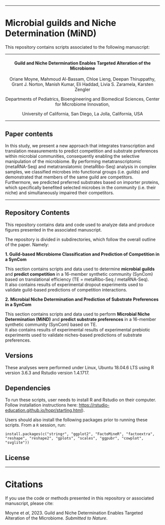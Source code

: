 ***

# Microbial guilds and Niche Determination (MiND)

This repository contains scripts associated to the following manuscript:  

***

<h4> <p align ="center">Guild and Niche Determination Enables Targeted Alteration of the Microbiome</p> </h4>

<p align ="center">Oriane Moyne, Mahmoud Al-Bassam, Chloe Lieng, Deepan Thiruppathy, Grant J. Norton, Manish Kumar, Eli Haddad, Livia S. Zaramela, Karsten Zengler</p>

<p align ="center">Departments of Pediatrics, Bioengineering and Biomedical Sciences, Center for Microbiome Innovation,</p>  <p align ="center">University of California, San Diego, La Jolla, California, USA</p>

***  

## Paper contents

In this study, we present a new approach that integrates transcription and translation measurements to predict competition and substrate preferences within microbial communities, consequently enabling the selective manipulation of the microbiome. By performing metatranscriptomic (metaRNA-Seq) and metatranslatomic (metaRibo-Seq) analysis in complex samples, we classified microbes into functional groups (i.e. guilds) and demonstrated that members of the same guild are competitors. Furthermore, we predicted preferred substrates based on importer proteins, which specifically benefited selected microbes in the community (i.e. their niche) and simultaneously impaired their competitors. 

***

## Repository Contents

This repository contains data and code used to analyze data and produce figures presented in the associated manuscript.  

The repository is divided in subdirectories, which follow the overall outline of the paper. Namely:  

__1. Guild-based Microbiome Classification and Prediction of Competition in a SynCom__  

This section contains scripts and data used to determine __microbial guilds__ and __predict competition__ in a 16-member synthetic community (SynCom) based on translational efficiency (TE = metaRibo-Seq / metaRNA-Seq).  
It also contains results of experimental dropout experiments used to validate guild-based predictions of competition interactions.  

__2. Microbial Niche Determination and Prediction of Substrate Preferences in a SynCom__  

This section contains scripts and data used to perform __Microbial Niche Determination (MiND)__ and __predict substrate preferences__ in a 16-member synthetic community (SynCom) based on TE.  
It also contains results of experimental results of experimental prebiotic experiments used to validate niches-based predictions of substrate preferences.  

## Versions  

These analyses were performed under Linux, Ubuntu 18.04.6 LTS using R version 3.6.3 and Rstudio version 1.4.1717. 

## Dependencies

To run these scripts, user needs to install R and Rstudio on their computer. Follow installation instructions here: https://rstudio-education.github.io/hopr/starting.html).  

Users should also install the following packages prior to running these scripts. From a ```R``` session, run:  

```
install.packages(c("stringr", "ggplot2", "FactoMineR", "factoextra", "reshape", "reshape2", "gplots", "scales", "ggpubr", "cowplot", "svglite"))
```

## License

***

# Citations  

If you use the code or methods presented in this repository or associated manuscript, please cite:  

Moyne et _al_, 2023. Guild and Niche Determination Enables Targeted Alteration of the Microbiome. _Submitted to Nature_.  



